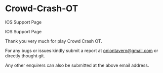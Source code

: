 # Crowd-Crash-OT
IOS Support Page

IOS Support Page


Thank you very much for play Crowd Crash OT.


For any bugs or issues kindly submit a report at oniontavern@gmail.com or directly thought git.


Any other enquirers can also be submitted at the above email address.
